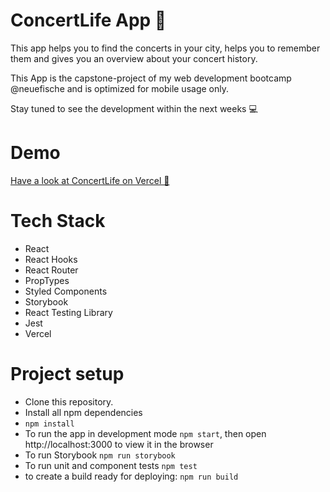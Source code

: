 # ConcertLife App 🎤

This app helps you to find the concerts in your city, helps you to remember them and gives you an overview about your concert history.

This App is the capstone-project of my web development bootcamp @neuefische and is optimized for mobile usage only.

Stay tuned to see the development within the next weeks 💻


# Demo

[Have a look at ConcertLife on Vercel 👀](https://capstone-project-d0rujfysr-frederikebruendermann.vercel.app/)

# Tech Stack
- React
- React Hooks
- React Router
- PropTypes
- Styled Components
- Storybook
- React Testing Library
- Jest
- Vercel

# Project setup

- Clone this repository.
- Install all npm dependencies
- `npm install`
- To run the app in development mode `npm start`, then open http://localhost:3000 to view it in the browser
- To run Storybook `npm run storybook`
- To run unit and component tests `npm test`
- to create a build ready for deploying: `npm run build`

